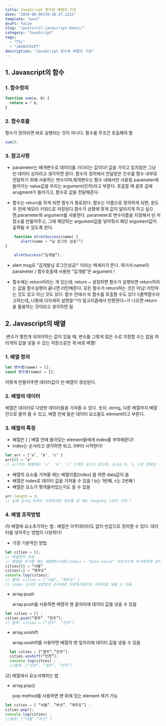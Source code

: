 ```yaml
---
title: JavaScript 함수와 배열의 기초
date: "2019-08-06T20:30:37.121Z"
template: "post"
draft: false
slug: "/posts/til-javascript-basic/"
category: "JavaScript"
tags:
  - "TIL"
  - "JAVASCRIPT"
description: "JavaScript 함수와 배열의 기초"
---
```


## 1. Javascript의 함수

### 1. 함수정의

```js
function sum(a, b) {
  return a * b;
}
```

### 2. 함수호출

함수가 정의되면 바로 실행되는 것이 아니다. 함수를 무조건 호출해야 함

```js
sum();
```

### 3. 참고사항

- parameter는 매개변수로 데이터를 기다리는 값이다!
  값을 가지고 있지않은 그냥 빈 데이터 상자라고 생각하면 된다.
  함수의 정의에서 전달받은 인수를 함수 내부로 전달하기 위해 사용하는 변수이며,매개변수는 함수 내에서만 사용됨
  parameter에 들어가는 value값을 우리는 argument(인자)라고 부른다.
  호출할 때 괄호 값에 arugment가 들어가고, 함수로 값을 전달해준다.

- 함수는 return을 하게 되면 함수가 종료된다. 함수는 이름으로 정의하게 되면, 윈도우 안에 메모리 키워드로 저장된다.함수가 상황에 맞게 값이 달라지게 하고 싶으면,parameter와 argument를 사용한다.
  parameter로 변수이름을 지정해서 빈 저장소를 만들어주고, 그에 해당하는 argument값을 넣어줘서 해당 argument값이 출력될 수 있도록 한다.

```javascript
	function alretSuccess(name) {
	   alert(name + “님 로그인 성공!”)
}

	alretSuccess(“김개발”);
```

- alert msg로 “김개발님 로그인성공!” 이라는 메세지가 뜬다.
  여기서 name이 parameter / 함수호출때 사용된 “김개발”은 argument !

- 함수에는 return이라는 게 있는데, return ~ 설정하면 함수가 실행되면
  return하라는 값을 함수실행이 끝나면 리턴해준다.
  모든 함수가 return하는 것은 아님! 리턴하는 것도 있고 아닌 것도 있다.
  함수 안에서 또 함수를 호출할 수도 있다 !(콜백함수라고하는데,,나중에 더자세히 설명을^^!!)
  알고리즘에서 반환한다~가 나오면 return을 활용하는 것이라고 생각하면 됨

## 2. Javascript의 배열

:변수가 몇천개 되어야하는 값이 있을 때, 변수를 그렇게 많은 수로 지정할 수는 없음
여러개의 값을 넣을 수 있는 저장소같은 게 바로 배열!

### 1. 배열 정의

```javascript
let 변수명(name) = [];
const 변수명(name) = [];
```

이렇게 만들어주면 데이터값이 빈 배열이 생성된다.

### 2. 배열의 데이터

배열은 데이터로 다양한 데이터들을 가져올 수 있다.
숫자, string, 다른 배열까지 배열 안으로 들어 올 수 있고, 배열 안에 들은 데이터 요소들도 element라고 부른다.

### 3. 배열의 특징

- 배열은 [ ] 배열 안에 들어있는 element들에게 index를 부여해준다!
- index는 순서라고 생각하면 되고, 0부터 시작한다!

```javascript
let arr = [‘a’, ‘b’, ‘c’ ]
arr[0] = ‘a’
// arr라는 배열에는 ‘a’, ‘b’, ‘c’ 3개의 요소가 있으며, 순서는 0, 1, 2로 정해짐
```

- 배열의 요소를 가져올 때는 배열이름[index] 를 하면 data값이 옴
- 배열은 index로 데이터 값을 가져올 수 있음 ! b는 1번째, c는 2번째 !
- 배열은 요소가 몇개들어있는지도 알 수 있음

```js
arr.length = 3;
// 실제 순서는 0부터 시작하지만 개수를 셀 때는 length는 1부터 시작 !
```

### 4. 배열 조작방법

(1) 배열에 요소추가하는 법
: 배열은 아무데이터도 없이 빈값으로 정의할 수 있다. 데이터를 넣어주는
방법이 다양하다!

- 가장 기본적인 방법

```javascript
let cities = [];
// 배열정의 완료
// 배열을 추가할 때는 배열변수이름[index] = “data value” 이런식으로 추가해주면 된다.
cities[0] = “서울”
cities[1] = “제주도”
console.log(cities);
// 출력: cities = [“서울”, “제주도” ]
// index 순서와 상관없이 순서대로 지정하지않아도 데이터값 넣을 수 있음
```

- array.push

  array.push를 사용하면 배열의 맨 끝자리에 데이터 값을 넣을 수 있음

```js
let cities = [] ;
cities.push(“경주”, “전주”);
// 출력: cities = [“경주”, “전주”]
```

- array.unshift

  array.unshift를 사용하면 배열의 맨 앞자리에 데이터 값을 넣을 수 있음

```javascript
  let cities = [“경주”,”전주”];
  cities.unshift(“인천”);
  console.log(cities) ;
  //출력: [“인천”, “경주”, “전주”]
```

(2) 배열에서 요소삭제하는 법

- array.pop()

  pop method를 사용하면 맨 뒤에 있는 element 제거 가능

```javascript
let cities = [ “서울”, ”부산”, ”제주도”] ;
cities.pop();
console.log(cities) ;
//출력: [“서울”,”부산” ]
```
